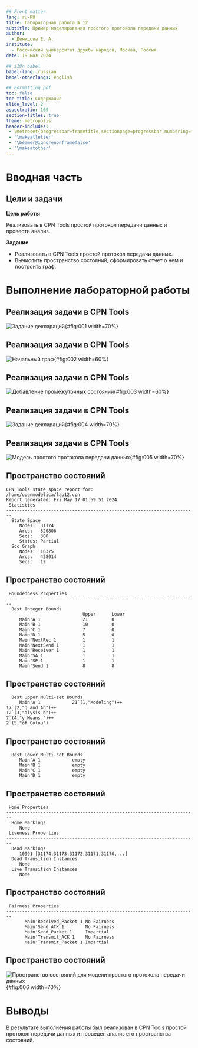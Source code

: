 ```yaml
---
## Front matter
lang: ru-RU
title: Лабораторная работа № 12
subtitle: Пример моделирования простого протокола передачи данных
author:
  - Демидова Е. А.
institute:
  - Российский университет дружбы народов, Москва, Россия
date: 19 мая 2024

## i18n babel
babel-lang: russian
babel-otherlangs: english

## Formatting pdf
toc: false
toc-title: Содержание
slide_level: 2
aspectratio: 169
section-titles: true
theme: metropolis
header-includes:
 - \metroset{progressbar=frametitle,sectionpage=progressbar,numbering=fraction}
 - '\makeatletter'
 - '\beamer@ignorenonframefalse'
 - '\makeatother'
---
```


# Вводная часть

## Цели и задачи

**Цель работы**

Реализовать в CPN Tools простой протокол передачи данных и провести анализ.

**Задание**

- Реализовать в CPN Tools простой протокол передачи данных.
- Вычислить пространство состояний, сформировать отчет о нем и построить граф.

# Выполнение лабораторной работы

## Реализация задачи в CPN Tools

![Задание деклараций](image/1.png){#fig:001 width=70%}

## Реализация задачи в CPN Tools

![Начальный граф](image/2.png){#fig:002 width=60%}

## Реализация задачи в CPN Tools

![Добавление промежуточных состояний](image/3.png){#fig:003 width=60%}

## Реализация задачи в CPN Tools

![Задание деклараций](image/4.png){#fig:004 width=70%}

## Реализация задачи в CPN Tools

![Модель простого протокола передачи данных](image/5.png){#fig:005 width=70%}

## Пространство состояний

```
CPN Tools state space report for:
/home/openmodelica/lab12.cpn
Report generated: Fri May 17 01:59:51 2024
 Statistics
------------------------------------------------------------------------
  State Space
     Nodes:  31174
     Arcs:   520806
     Secs:   300
     Status: Partial
  Scc Graph
     Nodes:  16375
     Arcs:   438014
     Secs:   12
```

## Пространство состояний

```
 Boundedness Properties
------------------------------------------------------------------------
  Best Integer Bounds
                             Upper      Lower
     Main'A 1                21         0
     Main'B 1                10         0
     Main'C 1                7          0
     Main'D 1                5          0
     Main'NextRec 1          1          1
     Main'NextSend 1         1          1
     Main'Receiver 1         1          1
     Main'SA 1               1          1
     Main'SP 1               1          1
     Main'Send 1             8          8
```

## Пространство состояний

```
  Best Upper Multi-set Bounds
     Main'A 1            21`(1,"Modeling")++
17`(2,"g and An")++
12`(3,"alysis b")++
7`(4,"y Means ")++
2`(5,"of Colou")
```

## Пространство состояний

```
  Best Lower Multi-set Bounds
     Main'A 1            empty
     Main'B 1            empty
     Main'C 1            empty
     Main'D 1            empty
```

## Пространство состояний

```
 Home Properties
------------------------------------------------------------------------
  Home Markings
     None
 Liveness Properties
------------------------------------------------------------------------
  Dead Markings
     10991 [31174,31173,31172,31171,31170,...]
  Dead Transition Instances
     None
  Live Transition Instances
     None
```
## Пространство состояний

```
 Fairness Properties
------------------------------------------------------------------------
       Main'Received_Packet 1 No Fairness
       Main'Send_ACK 1        No Fairness
       Main'Send_Packet 1     Impartial
       Main'Transmit_ACK 1    No Fairness
       Main'Transmit_Packet 1 Impartial
```

## Пространство состояний

![Пространство состояний для модели простого протокола передачи данных](image/6.png){#fig:006 width=70%}

# Выводы

В результате выполнения работы был реализован в CPN Tools простой протокол передачи данных и проведен анализ его пространства состояний.